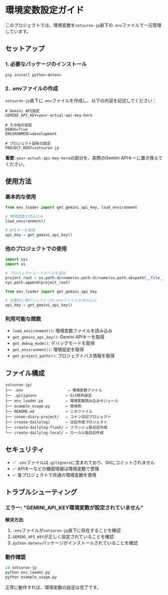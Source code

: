 # 環境変数設定ガイド

このプロジェクトでは、環境変数を`sotsuron-jp`直下の`.env`ファイルで一元管理しています。

## セットアップ

### 1. 必要なパッケージのインストール

```bash
pip install python-dotenv
```

### 2. .envファイルの作成

`sotsuron-jp`直下に`.env`ファイルを作成し、以下の内容を記述してください：

```env
# Gemini API設定
GEMINI_API_KEY=your-actual-api-key-here

# その他の設定
DEBUG=True
ENVIRONMENT=development

# プロジェクト固有の設定
PROJECT_ROOT=sotsuron-jp
```

**重要**: `your-actual-api-key-here`の部分を、実際のGemini APIキーに置き換えてください。

## 使用方法

### 基本的な使用

```python
from env_loader import get_gemini_api_key, load_environment

# 環境変数を読み込み
load_environment()

# APIキーを取得
api_key = get_gemini_api_key()
```

### 他のプロジェクトでの使用

```python
import sys
import os

# プロジェクトルートのパスを追加
project_root = os.path.dirname(os.path.dirname(os.path.abspath(__file__)))
sys.path.append(project_root)

from env_loader import get_gemini_api_key

# 自動的に親ディレクトリの.envファイルを読み込み
api_key = get_gemini_api_key()
```

### 利用可能な関数

- `load_environment()`: 環境変数ファイルを読み込み
- `get_gemini_api_key()`: Gemini APIキーを取得
- `get_debug_mode()`: デバッグモードを取得
- `get_environment()`: 環境設定を取得
- `get_project_paths()`: プロジェクトパス情報を取得

## ファイル構成

```
sotsuron-jp/
├── .env                    ← 環境変数ファイル
├── .gitignore             ← Git除外設定
├── env_loader.py          ← 環境変数読み込みモジュール
├── example_usage.py       ← 使用例
├── README.md              ← このファイル
├── conan-diary-project/   ← コナン日記プロジェクト
├── create-dailylog/       ← 日記作成プロジェクト
├── create-dailylog-flash/ ← フラッシュ版日記作成
└── create-dailylog-local/ ← ローカル版日記作成
```

## セキュリティ

- ✅ `.env`ファイルは`.gitignore`に含まれており、Gitにコミットされません
- ✅ APIキーなどの機密情報は環境変数で管理
- ✅ 各プロジェクトで共通の環境変数を使用

## トラブルシューティング

### エラー: "GEMINI_API_KEY環境変数が設定されていません"

**解決方法:**
1. `.env`ファイルが`sotsuron-jp`直下に存在することを確認
2. `GEMINI_API_KEY`が正しく設定されていることを確認
3. `python-dotenv`パッケージがインストールされていることを確認

### 動作確認

```bash
cd sotsuron-jp
python env_loader.py
python example_usage.py
```

正常に動作すれば、環境変数の設定は完了です。
